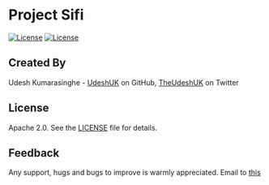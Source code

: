 # Project Sifi

[![License](https://img.shields.io/badge/License-Apache%202.0-blue.svg)](https://opensource.org/licenses/Apache-2.0)
[![License](https://img.shields.io/badge/API-16%2B-green.svg)](https://android-arsenal.com/api?level=16)

Created By
----------
Udesh Kumarasinghe - [UdeshUK][1] on GitHub, [TheUdeshUK][2] on Twitter

License
-------
Apache 2.0. See the [LICENSE][3] file for details.

Feedback
--------
Any support, hugs and bugs to improve is warmly appreciated. Email to [this][4]

[1]: https://github.com/UdeshUK
[2]: https://twitter.com/TheUdeshUK
[3]: https://github.com/UdeshUK/Sifi/blob/master/LICENSE.txt
[4]: mailto:udesh.upalanka@live.com